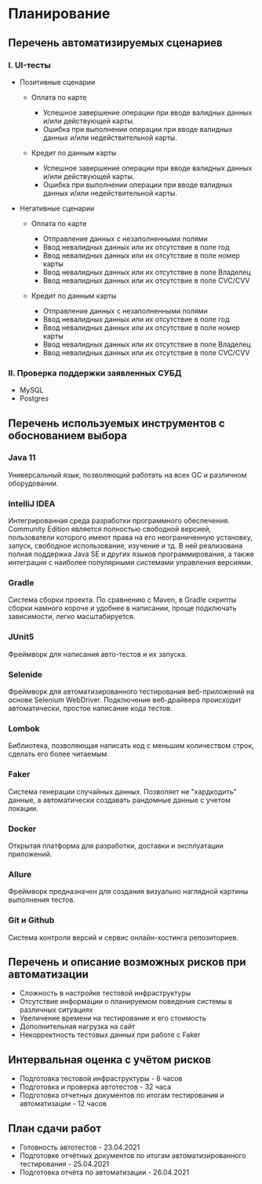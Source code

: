 # Планирование

## Перечень автоматизируемых сценариев

### I. UI-тесты

- Позитивные сценарии
  
  - Оплата по карте
    - Успешное завершение операции при вводе валидных данных и/или действующей карты.
    - Ошибка при выполнении операции при вводе валидных данных и/или недействительной карты.

  - Кредит по данным карты
    - Успешное завершение операции при вводе валидных данных и/или действующей карты.
    - Ошибка при выполнении операции при вводе валидных данных и/или недействительной карты.

- Негативные сценарии
  
  - Оплата по карте
    - Отправление данных с незаполненными полями
    - Ввод невалидных данных или их отсутствие в поле год
    - Ввод невалидных данных или их отсутствие в поле номер карты
    - Ввод невалидных данных или их отсутствие в поле Владелец
    - Ввод невалидных данных или их отсутствие в поле CVC/CVV

  - Кредит по данным карты
      - Отправление данных с незаполненными полями
      - Ввод невалидных данных или их отсутствие в поле год
      - Ввод невалидных данных или их отсутствие в поле номер карты
      - Ввод невалидных данных или их отсутствие в поле Владелец
      - Ввод невалидных данных или их отсутствие в поле CVC/CVV

### II. Проверка поддержки заявленных СУБД

- MySQL
- Postgres

## Перечень используемых инструментов с обоснованием выбора

### Java 11
Универсальный язык, позволяющий работать на всех ОС и различном оборудовании.

### IntelliJ IDEA
Интегрированная среда разработки программного обеспечения. Community Edition является полностью свободной версией, пользователи которого имеют права на его неограниченную установку, запуск, свободное использование, изучение и тд. В ней реализована полная поддержка Java SE и других языков программирования, а также интеграция с наиболее популярными системами управления версиями.

### Gradle
Система сборки проекта. По сравнению с Maven, в Gradle скрипты сборки намного короче и удобнее в написании, проще подключать зависимости, легко масштабируется.

### JUnit5
Фреймворк для написания авто-тестов и их запуска.

### Selenide
Фреймворк для автоматизированного тестирования веб-приложений на основе Selenium WebDriver. Подключение веб-драйвера происходит автоматически, простое написание кода тестов.

### Lombok
Библиотека, позволяющая написать код с меньшим количеством строк, сделать его более читаемым.

### Faker
Система генерации случайных данных. Позволяет не "хардкодить" данные, а автоматически создавать рандомные данные с учетом локации.

### Docker
Открытая платформа для разработки, доставки и эксплуатации приложений.

### Allure
Фреймворк предназначен для создания визуально наглядной картины выполнения тестов.

### Git и Github
Система контроля версий и сервис онлайн-хостинга репозиториев.

## Перечень и описание возможных рисков при автоматизации

- Сложность в настройке тестовой инфраструктуры
- Отсутствие информации о планируемом поведения системы в различных ситуациях
- Увеличение времени на тестирование и его стоимость
- Дополнительная нагрузка на сайт
- Некорректность тестовых данных при работе с Faker

## Интервальная оценка с учётом рисков

- Подготовка тестовой инфраструктуры - 8 часов
- Подготовка и проверка автотестов - 32 часа
- Подготовка отчетных документов по итогам тестирования и автоматизации - 12 часов

## План сдачи работ

- Готовность автотестов - 23.04.2021
- Подготовке отчётных документов по итогам автоматизированного тестирования - 25.04.2021
- Подготовка отчёта по автоматизации - 26.04.2021